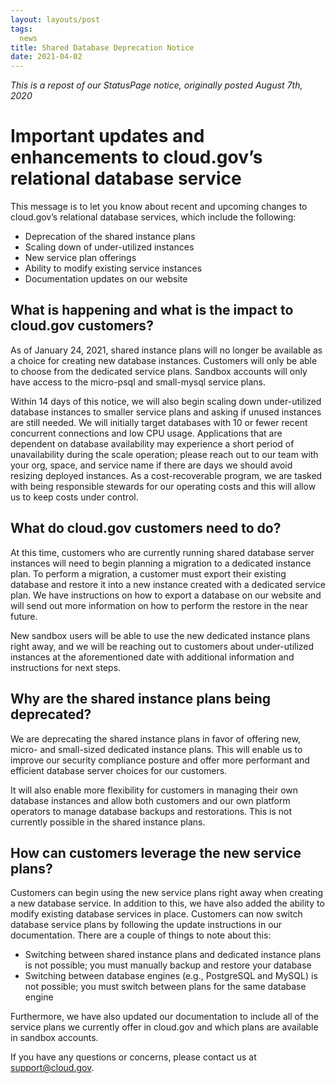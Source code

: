 ```yaml
---
layout: layouts/post
tags:
  news
title: Shared Database Deprecation Notice
date: 2021-04-02
---
```


_This is a repost of our StatusPage notice, originally posted August 7th, 2020_

# Important updates and enhancements to cloud.gov’s relational database service

This message is to let you know about recent and upcoming changes to cloud.gov’s relational database services, which include the following:

- Deprecation of the shared instance plans
- Scaling down of under-utilized instances
- New service plan offerings
- Ability to modify existing service instances
- Documentation updates on our website


## What is happening and what is the impact to cloud.gov customers?

As of January 24, 2021, shared instance plans will no longer be available as a choice for creating new database instances. Customers will only be able to choose from the dedicated service plans. Sandbox accounts will only have access to the micro-psql and small-mysql service plans.

Within 14 days of this notice, we will also begin scaling down under-utilized database instances to smaller service plans and asking if unused instances are still needed. We will initially target databases with 10 or fewer recent concurrent connections and low CPU usage. Applications that are dependent on database availability may experience a short period of unavailability during the scale operation; please reach out to our team with your org, space, and service name if there are days we should avoid resizing deployed instances. As a cost-recoverable program, we are tasked with being responsible stewards for our operating costs and this will allow us to keep costs under control.


## What do cloud.gov customers need to do?

At this time, customers who are currently running shared database server instances will need to begin planning a migration to a dedicated instance plan. To perform a migration, a customer must export their existing database and restore it into a new instance created with a dedicated service plan. We have instructions on how to export a database on our website and will send out more information on how to perform the restore in the near future.

New sandbox users will be able to use the new dedicated instance plans right away, and we will be reaching out to customers about under-utilized instances at the aforementioned date with additional information and instructions for next steps.


## Why are the shared instance plans being deprecated?

We are deprecating the shared instance plans in favor of offering new, micro- and small-sized dedicated instance plans. This will enable us to improve our security compliance posture and offer more performant and efficient database server choices for our customers.

It will also enable more flexibility for customers in managing their own database instances and allow both customers and our own platform operators to manage database backups and restorations. This is not currently possible in the shared instance plans.


## How can customers leverage the new service plans?

Customers can begin using the new service plans right away when creating a new database service. In addition to this, we have also added the ability to modify existing database services in place. Customers can now switch database service plans by following the update instructions in our documentation. There are a couple of things to note about this:

- Switching between shared instance plans and dedicated instance plans is not possible; you must manually backup and restore your database
- Switching between database engines (e.g., PostgreSQL and MySQL) is not possible; you must switch between plans for the same database engine

Furthermore, we have also updated our documentation to include all of the service plans we currently offer in cloud.gov and which plans are available in sandbox accounts.


If you have any questions or concerns, please contact us at support@cloud.gov.
